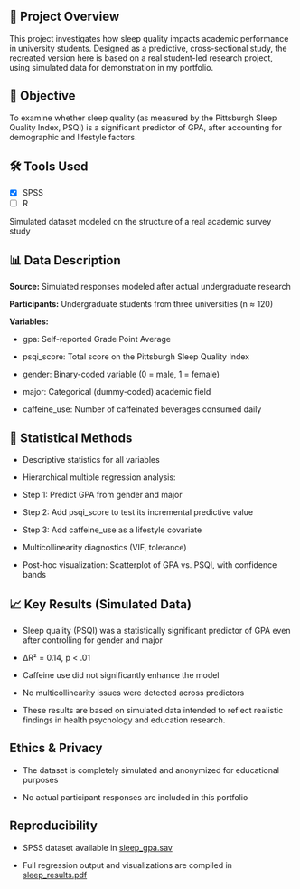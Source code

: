 ## 📌 Project Overview
This project investigates how sleep quality impacts academic performance in university students. Designed as a predictive, cross-sectional study, the recreated version here is based on a real student-led research project, using simulated data for demonstration in my portfolio.

## 🎯 Objective
To examine whether sleep quality (as measured by the Pittsburgh Sleep Quality Index, PSQI) is a significant predictor of GPA, after accounting for demographic and lifestyle factors.

## 🛠 Tools Used
- [x] SPSS  
- [ ] R 

Simulated dataset modeled on the structure of a real academic survey study

## 📊 Data Description
**Source:** Simulated responses modeled after actual undergraduate research

**Participants:** Undergraduate students from three universities (n ≈ 120)

**Variables:**

- gpa: Self-reported Grade Point Average

- psqi_score: Total score on the Pittsburgh Sleep Quality Index

- gender: Binary-coded variable (0 = male, 1 = female)

- major: Categorical (dummy-coded) academic field

- caffeine_use: Number of caffeinated beverages consumed daily

## 📐 Statistical Methods
- Descriptive statistics for all variables

- Hierarchical multiple regression analysis:

- Step 1: Predict GPA from gender and major

- Step 2: Add psqi_score to test its incremental predictive value

- Step 3: Add caffeine_use as a lifestyle covariate

- Multicollinearity diagnostics (VIF, tolerance)

- Post-hoc visualization: Scatterplot of GPA vs. PSQI, with confidence bands

## 📈 Key Results (Simulated Data)
- Sleep quality (PSQI) was a statistically significant predictor of GPA even after controlling for gender and major

- ΔR² = 0.14, p < .01

- Caffeine use did not significantly enhance the model

- No multicollinearity issues were detected across predictors

- These results are based on simulated data intended to reflect realistic findings in health psychology and education research.

##  Ethics & Privacy
- The dataset is completely simulated and anonymized for educational purposes

- No actual participant responses are included in this portfolio

##  Reproducibility
- SPSS dataset available in [sleep_gpa.sav]()

- Full regression output and visualizations are compiled in [sleep_results.pdf]()


